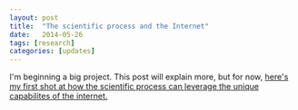 ```yaml
---
layout: post
title:  "The scientific process and the Internet"
date:   2014-05-26 
tags: [research]
categories: [updates]	
---
```


I'm beginning a big project. This post will explain more, but for now, [here's my first shot at how the scientific process can leverage the unique capabilites of the internet.](/pages/edge_walking) 
